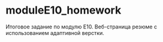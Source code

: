 # moduleE10_homework
Итоговое задание по модулю E10. Веб-страница резюме с использованием адаптивной верстки.
